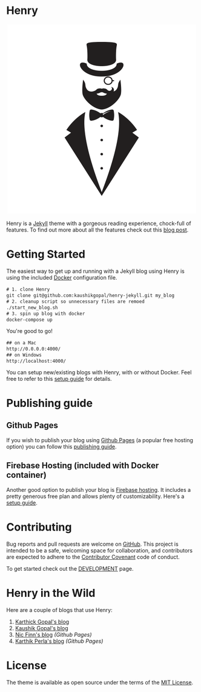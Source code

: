 # Henry

<p align="center"><img src="assets/img/henry.png"></p>

Henry is a [Jekyll](https://github.com/jekyll/) theme with a gorgeous reading experience, chock-full of features. To find out more about all the features check out this [blog post](https://jkl.gg/b/henry-jekyll-theme/).

# Getting Started

The easiest way to get up and running with a Jekyll blog using Henry is using the included [Docker](https://www.docker.com/) configuration file.

```shell
# 1. clone Henry
git clone git@github.com:kaushikgopal/henry-jekyll.git my_blog
# 2. cleanup script so unnecessary files are remoed
./start_new_blog.sh
# 3. spin up blog with docker
docker-compose up
```

You're good to go!

```shell
## on a Mac
http://0.0.0.0:4000/
## on Windows
http://localhost:4000/
```

You can setup new/existing blogs with Henry, with or without Docker. Feel free to refer to this [setup guide](./setup.md) for details.

# Publishing guide

## Github Pages

If you wish to publish your blog using [Github Pages](https://pages.github.com) (a popular free hosting option) you can follow this [publishing guide](./publishing_github_pages.md).

## Firebase Hosting (included with Docker container)

Another good option to publish your blog is [Firebase hosting](https://firebase.google.com/docs/hosting). It includes a pretty generous free plan and allows plenty of customizability. Here's a [setup guide](./publishing_firebase_hosting.md).

# Contributing

Bug reports and pull requests are welcome on [GitHub](https://github.com/kaushikgopal/henry-jekyll). This project is intended to be a safe, welcoming space for collaboration, and contributors are expected to adhere to the [Contributor Covenant](http://contributor-covenant.org) code of conduct.

To get started check out the [DEVELOPMENT](https://github.com/kaushikgopal/henry-jekyll/blob/main/DEVELOPMENT.md) page.

# Henry in the Wild

Here are a couple of blogs that use Henry:

1. [Karthick Gopal's blog](https://blog.karthickg.com)
2. [Kaushik Gopal's blog](https://blog.jkl.gg)
3. [Nic Finn's blog](https://neodymiumphi.sh) _(Github Pages)_
4. [Karthik Perla's blog](karthikperla.me) _(Github Pages)_

# License

The theme is available as open source under the terms of the [MIT License](https://opensource.org/licenses/MIT).
